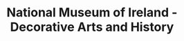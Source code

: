 ---
title: "National Museum of Ireland - Decorative Arts and History"
address: "Collins Barracks, Benburb Street, Dublin, 7"
tel: "+353 (0)1 677 7444"
county: "Dublin"
category: "Museums"
type: "Content"
lat: "53.34811019897461"
lng: "-6.285895824432373"
---